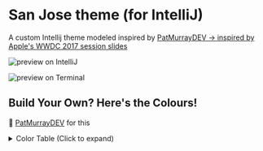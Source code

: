 # San Jose theme (for IntelliJ)
A custom Intellij theme modeled inspired by [PatMurrayDEV -> inspired by Apple's WWDC 2017 session slides](https://github.com/PatMurrayDEV/San-Jose)

![preview on IntelliJ](https://raw.githubusercontent.com/kaushikgopal/san-jose-intellij-theme/master/preview-intellij.png)

![preview on Terminal](https://raw.githubusercontent.com/kaushikgopal/san-jose-intellij-theme/master/preview-intellij.png)

## Build Your Own? Here's the Colours!

🙏 [PatMurrayDEV](https://github.com/PatMurrayDEV/San-Jose) for this

<details><summary>Color Table (Click to expand)</summary><p>

| Component / Element                   	| Hex Colour 	|                                                   	|
|----------------------------------------	|------------	|---------------------------------------------------	|
| **Editor Elements**	                  |             |                                                     |
| Background                             	| `#2B3135`  	| ![](https://placehold.it/30/2B3135/000000?text=+) 	|
| Current Line                           	| `#394045`   | ![](https://placehold.it/30/394045/000000?text=+) 	|
| Cursor                                	| `#FFFFFF`   | ![](https://placehold.it/30/FFFFFF/000000?text=+) 	|
| Selection                              	| `#1C4C56`   | ![](https://placehold.it/30/1C4C56/000000?text=+) 	|
| Invisibles                             	| `#7F7F7F`   | ![](https://placehold.it/30/7F7F7F/000000?text=+) 	|
| **Code Elements**	                    |             |                                                     |
| Plain Text                             	| `#807F7F`  	| ![](https://placehold.it/30/807F7F/000000?text=+) 	|
| Comments                               	| `#BDBDBD`   | ![](https://placehold.it/30/BDBDBD/000000?text=+) 	|
| Documentation Markup                   	| `#BDBDBD`   | ![](https://placehold.it/30/BDBDBD/000000?text=+) 	|
| Documentation Markup Keywords          	| `#BDBDBD`   | ![](https://placehold.it/30/BDBDBD/000000?text=+) 	|
| Strings                                	| `#F69767`  	| ![](https://placehold.it/30/F69767/000000?text=+) 	|
| Characters                             	| `#A096C8`  	| ![](https://placehold.it/30/A096C8/000000?text=+) 	|
| Numbers                                 | `#A096C8`  	| ![](https://placehold.it/30/A096C8/000000?text=+) 	|
| Keywords                               	| `#FDD285`  	| ![](https://placehold.it/30/FDD285/000000?text=+) 	|
| Preprocessor Statements                	| `#CD9670`  	| ![](https://placehold.it/30/CD9670/000000?text=+) 	|
| URLs                                   	| `#3DB3CE`  	| ![](https://placehold.it/30/3DB3CE/000000?text=+) 	|
| Attributes                             	| `#C1845D`  	| ![](https://placehold.it/30/C1845D/000000?text=+) 	|
| Project Class Names                    	| `#7DC09A`  	| ![](https://placehold.it/30/7DC09A/000000?text=+) 	|
| Project Function and Method Names      	| `#7DC09A`  	| ![](https://placehold.it/30/7DC09A/000000?text=+) 	|
| Project Constants                      	| `#7DC09A`  	| ![](https://placehold.it/30/7DC09A/000000?text=+) 	|
| Project Type Names                     	| `#7DC09A`  	| ![](https://placehold.it/30/7DC09A/000000?text=+) 	|
| Project Instance Variables and Globals 	| `#7DC09A`  	| ![](https://placehold.it/30/7DC09A/000000?text=+) 	|
| Project Preprocessor Macros             | `#CD9670`   | ![](https://placehold.it/30/CD9670/000000?text=+) 	|
| Other Class Names                      	| `#85B3CC`  	| ![](https://placehold.it/30/85B3CC/000000?text=+) 	|
| Other Function and Method Names        	| `#85B3CC`  	| ![](https://placehold.it/30/85B3CC/000000?text=+) 	|
| Other Constants                        	| `#85B3CC`  	| ![](https://placehold.it/30/85B3CC/000000?text=+) 	|
| Other Type Names                       	| `#85B3CC`  	| ![](https://placehold.it/30/85B3CC/000000?text=+) 	|
| Other Instance Variables and Globals   	| `#85B3CC`  	| ![](https://placehold.it/30/85B3CC/000000?text=+) 	|
| Other Preprocessor Macros              	| `#CD9670`  	| ![](https://placehold.it/30/CD9670/000000?text=+) 	|

Colours are in the sRGB space.

</p></details>
